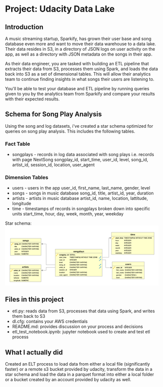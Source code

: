 # Project: Udacity Data Lake
## Introduction

A music streaming startup, Sparkify, has grown their user base and song database even more and want to move their data warehouse to a data lake. Their data resides in S3, in a directory of JSON logs on user activity on the app, as well as a directory with JSON metadata on the songs in their app.

As their data engineer, you are tasked with building an ETL pipeline that extracts their data from S3, processes them using Spark, and loads the data back into S3 as a set of dimensional tables. This will allow their analytics team to continue finding insights in what songs their users are listening to.

You'll be able to test your database and ETL pipeline by running queries given to you by the analytics team from Sparkify and compare your results with their expected results.

## Schema for Song Play Analysis

Using the song and log datasets, i've created a star schema optimized for queries on song play analysis. This includes the following tables.

### Fact Table

- songplays - records in log data associated with song plays i.e. records with page NextSong
    songplay_id, start_time, user_id, level, song_id, artist_id, session_id, location, user_agent

### Dimension Tables

- users - users in the app
    user_id, first_name, last_name, gender, level
- songs - songs in music database
    song_id, title, artist_id, year, duration
- artists - artists in music database
    artist_id, name, location, lattitude, longitude
- time - timestamps of records in songplays broken down into specific units
    start_time, hour, day, week, month, year, weekday
    
    
Star schema:
![Star Schema](Song_ERD.png?raw=true "Star Schema")

## Files in this project

- etl.py: reads data from S3, processes that data using Spark, and writes them back to S3
- dl.cfg: contains your AWS credentials
- README.md: provides discussion on your process and decisions
- etl_test_notebook.ipynb: jupyter notebook used to create and test etl process
    
## What I actually did

Created an ELT process to load data from either a local file (significantly faster) or a remote s3 bucket provided by udacity, transform the data in a star schema and load the data in a parquet format into either a local folder or a bucket created by an account provided by udacity as well.
